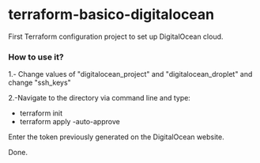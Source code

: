 # terraform-basico-digitalocean
First Terraform configuration project to set up DigitalOcean cloud.

### How to use it?
1.- Change values of "digitalocean_project" and "digitalocean_droplet" and change "ssh_keys"

2.-Navigate to the directory via command line and type:

- terraform init
- terraform apply -auto-approve

Enter the token previously generated on the DigitalOcean website.

Done.
